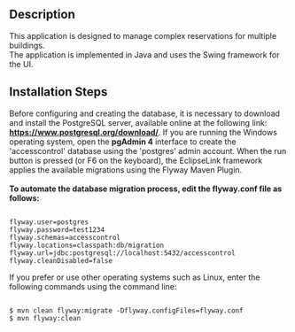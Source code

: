 ## Description
 This application is designed to manage complex reservations for multiple buildings.<br/>
 The application is implemented in Java and uses the Swing framework for the UI.

 ## Installation Steps
 Before configuring and creating the database, it is necessary to download and install the PostgreSQL server, available online at the following link: [<b>https://www.postgresql.org/download/</b>](https://www.postgresql.org/download/). If you are running the Windows operating system, open the <b>pgAdmin 4</b> interface to create the 'accesscontrol' database using the 'postgres' admin account.
 When the run button is pressed (or F6 on the keyboard), the EclipseLink framework applies the available migrations using the Flyway Maven Plugin.<br/><br/>
<b>To automate the database migration process, edit the flyway.conf file as follows:</b>
<br/>

```shell

flyway.user=postgres
flyway.password=test1234
flyway.schemas=accesscontrol
flyway.locations=classpath:db/migration
flyway.url=jdbc:postgresql://localhost:5432/accesscontrol
flyway.cleanDisabled=false

```

If you prefer or use other operating systems such as Linux, enter the following commands using the command line:

```shell

$ mvn clean flyway:migrate -Dflyway.configFiles=flyway.conf
$ mvn flyway:clean

```
